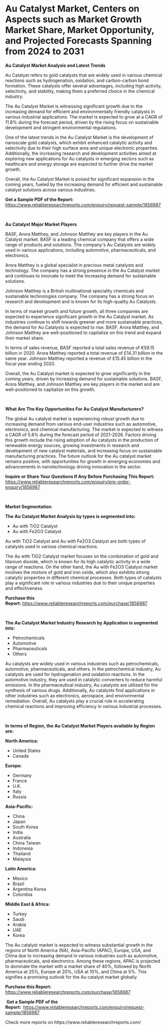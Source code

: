 <p><h1>Au Catalyst Market, Centers on Aspects such as Market Growth Market Share, Market Opportunity, and Projected Forecasts Spanning from 2024 to 2031</h1></p><p><strong>Au Catalyst Market Analysis and Latest Trends</strong></p>
<p><p>Au Catalyst refers to gold catalysts that are widely used in various chemical reactions such as hydrogenation, oxidation, and carbon-carbon bond formation. These catalysts offer several advantages, including high activity, selectivity, and stability, making them a preferred choice in the chemical industry.</p><p>The Au Catalyst Market is witnessing significant growth due to the increasing demand for efficient and environmentally friendly catalysts in various industrial applications. The market is expected to grow at a CAGR of 11.8% during the forecast period, driven by the rising focus on sustainable development and stringent environmental regulations.</p><p>One of the latest trends in the Au Catalyst Market is the development of nanoscale gold catalysts, which exhibit enhanced catalytic activity and selectivity due to their high surface area and unique electronic properties. Additionally, the increasing research and development activities aimed at exploring new applications for Au catalysts in emerging sectors such as healthcare and energy storage are expected to further drive the market growth.</p><p>Overall, the Au Catalyst Market is poised for significant expansion in the coming years, fueled by the increasing demand for efficient and sustainable catalyst solutions across various industries.</p></p>
<p><strong>Get a Sample PDF of the Report:&nbsp;</strong> <a href="https://www.reliableresearchreports.com/enquiry/request-sample/1856987">https://www.reliableresearchreports.com/enquiry/request-sample/1856987</a></p>
<p>&nbsp;</p>
<p><strong>Au Catalyst Major Market Players</strong></p>
<p><p>BASF, Arora Matthey, and Johnson Matthey are key players in the Au Catalyst market. BASF is a leading chemical company that offers a wide range of products and solutions. The company's Au Catalysts are widely used in various applications, including automotive, pharmaceuticals, and electronics.</p><p>Arora Matthey is a global specialist in precious metal catalysts and technology. The company has a strong presence in the Au Catalyst market and continues to innovate to meet the increasing demand for sustainable solutions.</p><p>Johnson Matthey is a British multinational speciality chemicals and sustainable technologies company. The company has a strong focus on research and development and is known for its high-quality Au Catalysts.</p><p>In terms of market growth and future growth, all three companies are expected to experience significant growth in the Au Catalyst market. As industries continue to shift towards greener and more sustainable practices, the demand for Au Catalysts is expected to rise. BASF, Arora Matthey, and Johnson Matthey are well-positioned to capitalize on this trend and expand their market share.</p><p>In terms of sales revenue, BASF reported a total sales revenue of €59.15 billion in 2020. Arora Matthey reported a total revenue of £14.31 billion in the same year. Johnson Matthey reported a revenue of £15.45 billion in the fiscal year ending 2020.</p><p>Overall, the Au Catalyst market is expected to grow significantly in the coming years, driven by increasing demand for sustainable solutions. BASF, Arora Matthey, and Johnson Matthey are key players in the market and are well-positioned to capitalize on this growth.</p></p>
<p>&nbsp;</p>
<p><strong>What Are The Key Opportunities For Au Catalyst Manufacturers?</strong></p>
<p><p>The global Au catalyst market is experiencing robust growth due to increasing demand from various end-user industries such as automotive, electronics, and chemical manufacturing. The market is expected to witness a CAGR of 5.8% during the forecast period of 2021-2026. Factors driving this growth include the rising adoption of Au catalysts in the production of renewable energy sources, growing investments in research and development of new catalyst materials, and increasing focus on sustainable manufacturing practices. The future outlook for the Au catalyst market remains positive, with opportunities for growth in emerging economies and advancements in nanotechnology driving innovation in the sector.</p></p>
<p><strong>Inquire or Share Your Questions If Any Before Purchasing This Report:</strong> <a href="https://www.reliableresearchreports.com/enquiry/pre-order-enquiry/1856987">https://www.reliableresearchreports.com/enquiry/pre-order-enquiry/1856987</a></p>
<p>&nbsp;</p>
<p><strong>Market Segmentation</strong></p>
<p><strong>The Au Catalyst Market Analysis by types is segmented into:</strong></p>
<p><ul><li>Au with TiO2 Catalyst</li><li>Au with Fe2O3 Catalyst</li></ul></p>
<p><p>Au with TiO2 Catalyst and Au with Fe2O3 Catalyst are both types of catalysts used in various chemical reactions. </p><p>The Au with TiO2 Catalyst market focuses on the combination of gold and titanium dioxide, which is known for its high catalytic activity in a wide range of reactions. On the other hand, the Au with Fe2O3 Catalyst market involves the mixture of gold and iron oxide, which also exhibits strong catalytic properties in different chemical processes. Both types of catalysts play a significant role in various industries due to their unique properties and effectiveness.</p></p>
<p><strong>Purchase this Report:&nbsp;</strong><a href="https://www.reliableresearchreports.com/purchase/1856987">https://www.reliableresearchreports.com/purchase/1856987</a></p>
<p>&nbsp;</p>
<p><strong>The Au Catalyst Market Industry Research by Application is segmented into:</strong></p>
<p><ul><li>Petrochemicals</li><li>Automotive</li><li>Pharmaceuticals</li><li>Others</li></ul></p>
<p><p>Au catalysts are widely used in various industries such as petrochemicals, automotive, pharmaceuticals, and others. In the petrochemical industry, Au catalysts are used for hydrogenation and oxidation reactions. In the automotive industry, they are used in catalytic converters to reduce harmful emissions. In the pharmaceutical industry, Au catalysts are utilized for the synthesis of various drugs. Additionally, Au catalysts find applications in other industries such as electronics, aerospace, and environmental remediation. Overall, Au catalysts play a crucial role in accelerating chemical reactions and improving efficiency in various industrial processes.</p></p>
<p>&nbsp;</p>
<p><strong>In terms of Region, the Au Catalyst Market Players available by Region are:</strong></p>
<p>
    <p> <strong> North America: </strong>
        <ul>
            <li>United States</li>
            <li>Canada</li>
        </ul>
        </p> 
    <p> <strong> Europe: </strong>
        <ul>
            <li>Germany</li>
            <li>France</li>
            <li>U.K.</li>
            <li>Italy</li>
            <li>Russia</li>
        </ul>
        </p> 
    <p> <strong> Asia-Pacific: </strong>
        <ul>
            <li>China</li>
            <li>Japan</li>
            <li>South Korea</li>
            <li>India</li>
            <li>Australia</li>
            <li>China Taiwan</li>
            <li>Indonesia</li>
            <li>Thailand</li>
            <li>Malaysia</li>
        </ul>
        </p> 
    <p> <strong> Latin America: </strong>
        <ul>
            <li>Mexico</li>
            <li>Brazil</li>
            <li>Argentina Korea</li>
            <li>Colombia</li>
        </ul>
        </p> 
    <p> <strong> Middle East & Africa: </strong>
        <ul>
            <li>Turkey</li>
            <li>Saudi</li>
            <li>Arabia</li>
            <li>UAE</li>
            <li>Korea</li>
        </ul>
    </p>
    </p>
<p><p>The Au catalyst market is expected to witness substantial growth in the regions of North America (NA), Asia-Pacific (APAC), Europe, USA, and China due to increasing demand in various industries such as automotive, pharmaceuticals, and electronics. Among these regions, APAC is projected to dominate the market with a market share of 40%, followed by North America at 25%, Europe at 20%, USA at 10%, and China at 5%. This signifies a promising outlook for the Au catalyst market globally.</p></p>
<p><strong>Purchase this Report: </strong><a href="https://www.reliableresearchreports.com/purchase/1856987">https://www.reliableresearchreports.com/purchase/1856987</a></p>
<p>&nbsp;<strong>Get a Sample PDF of the Report:&nbsp;&nbsp;</strong><a href="https://www.reliableresearchreports.com/enquiry/request-sample/1856987">https://www.reliableresearchreports.com/enquiry/request-sample/1856987</a></p>
<p><strong></strong></p>
<p>Check more reports on https://www.reliableresearchreports.com/</p>